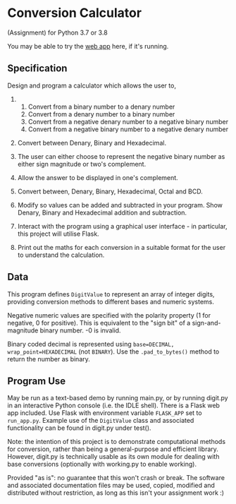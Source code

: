 # Conversion Calculator
(Assignment) for Python 3.7 or 3.8

You may be able to try the [web app](https://generic.eu.pythonanywhere.com/) here, if it's running.

## Specification
Design and program a calculator which allows the user to, 

1. 1. Convert from a binary number to a denary number 
   2. Convert from a denary number to a binary number 
   3. Convert from a negative denary number to a negative binary number 
   4. Convert from a negative binary number to a negative denary number 

2. Convert between Denary, Binary and Hexadecimal. 
3. The user can either choose to represent the negative binary number as either sign magnitude or two's complement. 
4. Allow the answer to be displayed in one's complement. 
5. Convert between, Denary, Binary, Hexadecimal, Octal and BCD. 
6. Modify so values can be added and subtracted in your program. Show Denary, Binary and Hexadecimal addition and subtraction. 
7. Interact with the program using a graphical user interface - in particular, this project will utilise Flask. 
8. Print out the maths for each conversion in a suitable format for the user to understand the calculation. 

## Data

This program defines `DigitValue` to represent an array of integer digits, providing conversion methods
to different bases and numeric systems.

Negative numeric values are specified with the polarity property (1 for negative, 0 for positive).
This is equivalent to the "sign bit" of a sign-and-magnitude binary number. -0 is invalid.

Binary coded decimal is represented using `base=DECIMAL, wrap_point=HEXADECIMAL` (not `BINARY`).
Use the `.pad_to_bytes()` method to return the number as binary.

## Program Use

May be run as a text-based demo by running main.py, or by running digit.py in an interactive Python console (i.e. the IDLE shell).
There is a Flask web app included. Use Flask with environment variable `FLASK_APP` set to `run_app.py`.
Example use of the `DigitValue` class and associated functionality can be found in digit.py under test().

Note: the intention of this project is to demonstrate computational methods for conversion,
rather than being a general-purpose and efficient library. However, digit.py is technically usable
as its own module for dealing with base conversions (optionally with working.py to enable working).

Provided "as is": no guarantee that this won't crash or break. The software and associated documentation files
may be used, copied, modified and distributed without restriction, as long as this isn't your assignment work :)